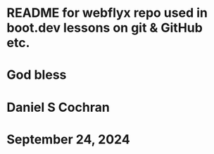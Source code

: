 # README for webflyx repo used in boot.dev lessons on git & GitHub etc.
#
# God bless
# Daniel S Cochran
# September 24, 2024
